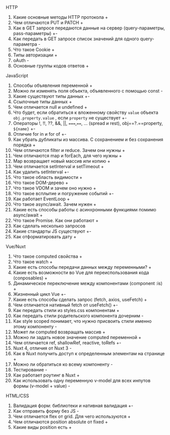 HTTP
1. Какие основные методы HTTP протокола +
2. Чем отличаются PUT и PATCH +
3. Как в GET запросе передаются данные на сервер (query-параметры, pass-параметры) +-
4. Как передать в GET запросе список значений для одного query-параметра -
5. Что такое Cookie +
6. Типы авторизации +
7. oAuth -
8. Основные группы кодов ответов +

JavaScript
1. Способы объявления переменной +
2. Можно ли изменять поля объекта, объявленного с помощью const -
3. Какие существуют типы данных +-
4. Ссылочные типы данных +
5. Чем отличается null и undefined +
6. Что будет, если обратиться к вложенному свойству `value` объекта `obj.property.value` , если `property` не существует  +-
7. Операторы !, !!, ??, &&, ||, `===`,`==`, ... (spread и rest), obj==?.==property, ` ${name} ` +-
8. Отличие for in и for of +-
9. Как убрать дубликаты из массива. С сохранением и без сохранения порядка +
10. Чем отличаются filter и reduce. Зачем они нужны +
11. Чем отличаются map и forEach, для чего нужны +
12. Map возвращает новый массив или копию +
13. Чем отличается setInterval и setTimeout +
14. Как удалить setInterval +-
15. Что такое область видимости +
16. Что такое DOM-дерево +
17. Что такое VDOM и зачем оно нужно +
18. Что такое всплытие и погружение событий +-
19. Как работает EventLoop +
20. Что такое async/await. Зачем нужен +
21. Какие есть способы работы с асинхронными функциями помимо async/await +
22. Что такое Promise. Как они работают +
23. Как сделать несколько запросов
24. Какие стандарты JS существуют +-
25. Как отформатировать дату +

Vue/Nuxt
1. Что такое computed свойства +
2. Что такое watch +
3. Какие есть способы передачи данных между переменными? +
4. Какие есть возможности во Vue для переиспользования кода (conposables) +
5. Динамическое переключение между компонентами (component :is) +
6. Жизненный цикл Vue +-
7. Какие есть способы сделать запрос (fetch, axios, useFetch) +
8. Чем отличается нативный fetch от useFetch() +-
9. Как передать стили из styles.css компонентам +
10. Как передать стили родительского компонента дочерним -
11. Как style scoped понимает, что нужно присвоить стили именно этому компоненту -
12. Может ли computed возвращать массив +
13. Можно ли задать новое значение computed переменной +
14. Чем отличается ref, shallowRef, reactive, toRefs +-
15. Nuxt 4, отличия от Nuxt 3 -
16. Как в Nuxt получить доступ к определенным элементам на странице +
17. Можно ли обратиться ко всему компоненту -
18. Тестирование -
19. Как работает роутинг в Nuxt +
20. Как использовать одну переменную v-model для всех инпутов формы (v-model + value) -

HTML/CSS
1. Валидация форм: библиотеки и нативная валидация +-
2. Как отправить форму без JS -
3. Чем отличается flex от grid. Для чего используются +
4. Чем отличаются position absolute от fixed +
5. Какие виды position есть +